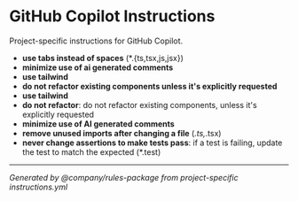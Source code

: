 # GitHub Copilot Instructions

Project-specific instructions for GitHub Copilot.

- **use tabs instead of spaces** (*.{ts,tsx,js,jsx})
- **minimize use of ai generated comments**
- **use tailwind**
- **do not refactor existing components unless it's explicitly requested**
- **use tailwind**
- **do not refactor**: do not refactor existing components, unless it's explicitly requested
- **minimize use of AI generated comments**
- **remove unused imports after changing a file** (*.ts,*.tsx)
- **never change assertions to make tests pass**: if a test is failing, update the test to match the expected (*.test)

---

*Generated by @company/rules-package from project-specific instructions.yml*
